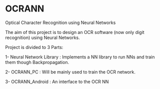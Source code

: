 OCRANN
======

Optical Character Recognition using Neural Networks

The aim of this project is to design an OCR software (now only digit recognition) using Neural Networks.

Project is divided to 3 Parts:

1- Neural Network Library : Implements a NN library to run NNs and train them though Backpropagation.

2- OCRANN_PC : Will be mainly used to train the OCR network.

3- OCRANN_Android : An interface to the OCR NN
